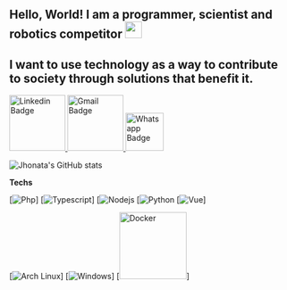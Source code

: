 ## Hello, World! I am a programmer, scientist and robotics competitor <img src="https://raw.githubusercontent.com/iampavangandhi/iampavangandhi/master/gifs/Hi.gif" width="30px">
## I want to use technology as a way to contribute to society through solutions that benefit it.

<a href="https://www.linkedin.com/in/jhonata-augusto/" rel="nofollow">
  <img src="https://github.com/dheereshagrwal/colored-icons/blob/master/public/icons/linkedin/linkedin-horizontal.svg" alt="Linkedin Badge" data-canonical-src="https://img.shields.io/badge/-LinkedIn-blue?style=for-the-badge&amp;logo=Linkedin&amp;logoColor=white&amp;link=https://www.linkedin.com/in/jhonata-augusto-2301541b5/" style="width:100px;">
</a> 

<a href="mailto:jhon.augustosilva@gmail.com">
  <img src="https://github.com/dheereshagrwal/colored-icons/blob/master/public/icons/gmail/gmail-horizontal.svg" alt="Gmail Badge" data-canonical-src="https://img.shields.io/badge/-Gmail-c14438?style=for-the-badge&amp;logo=Gmail&amp;logoColor=white&amp;link=mailto:jhon.augustosilva@gmail.com" style="width:100px;">
</a> 
<a href="https://api.whatsapp.com/send?phone=5582982136275&amp;text=Ol%C3%A1!" rel="nofollow">
  <img src="https://github.com/dheereshagrwal/colored-icons/blob/master/public/icons/whatsapp/whatsapp-vertical.svg" alt="Whatsapp Badge" data-canonical-src="https://img.shields.io/badge/-Whatsapp-4CA143?style=for-the-badge&amp;labelColor=4CA143&amp;logo=whatsapp&amp;logoColor=white&amp;link=https://api.whatsapp.com/send?phone=5582982136275&amp;text=Ol%C3%A1!" style="width:68px;">
</a>

![Jhonata's GitHub stats](https://github-readme-stats.vercel.app/api?username=JhonataAugust0&show_icons=true&theme=dark)

**Techs**

[![Php](https://img.shields.io/badge/PHP-777BB4?style=for-the-badge&logo=php&logoColor=white)] [![Typescript](https://img.shields.io/badge/TypeScript-007ACC?style=for-the-badge&logo=typescript&logoColor=white)] [![Nodejs](https://img.shields.io/badge/Node.js-43853D?style=for-the-badge&logo=node.js&logoColor=white) [![Python](https://img.shields.io/badge/Python-14354C?style=for-the-badge&logo=python&logoColor=white) [![Vue](https://img.shields.io/badge/Vue.js-35495E?style=for-the-badge&logo=vue.js&logoColor=4FC08D)] 

[![Arch Linux](https://img.shields.io/badge/Arch_Linux-1793D1?style=for-the-badge&logo=arch-linux&logoColor=white)] [![Windows](https://img.shields.io/badge/Windows-0078D6?style=for-the-badge&logo=windows&logoColor=white)]  [<a><img src="https://github.com/dheereshagrwal/colored-icons/blob/master/public/icons/docker/docker-horizontal.svg" alt="Docker" style="width:120px;"></a>] 

